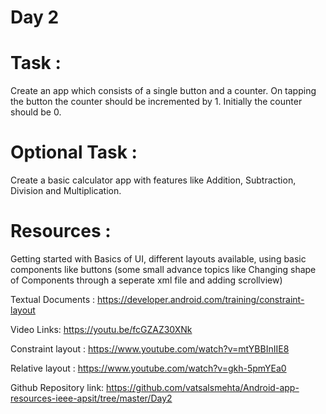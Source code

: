 # Day 2 

# Task  : 
Create an app which consists of a single button and a counter. On tapping the button the counter should be incremented by 1. Initially the counter should be 0. 

# Optional Task :
Create a basic calculator app with features like Addition, Subtraction, Division and Multiplication.


# Resources :
Getting started with Basics of UI, different layouts available, using basic components like buttons (some small advance topics like Changing shape of Components through a seperate xml file and adding scrollview)

Textual Documents :
 https://developer.android.com/training/constraint-layout

Video Links:
https://youtu.be/fcGZAZ30XNk 

Constraint layout : 
https://www.youtube.com/watch?v=mtYBBInIIE8 

Relative layout :
https://www.youtube.com/watch?v=gkh-5pmYEa0

Github Repository link: 
https://github.com/vatsalsmehta/Android-app-resources-ieee-apsit/tree/master/Day2

